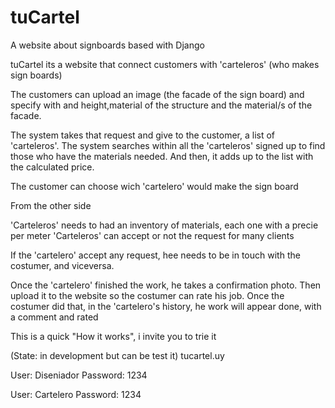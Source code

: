 # tuCartel
A website about signboards based with Django

tuCartel its a website that connect customers with 'carteleros' (who makes sign boards)

The customers can upload an image (the facade of the sign board) and specify with and height,material of the structure and the material/s of the facade.

The system takes that request and give to the customer, a list of 'carteleros'. 
The system searches within all the 'carteleros' signed up to find those who have the materials needed. And then, it adds up to the list with the calculated price.

The customer can choose wich 'cartelero' would make the sign board

From the other side 

'Carteleros' needs to had an inventory of materials, each one with a precie per meter
'Carteleros' can accept or not the request for many clients

If the 'cartelero' accept any request, hee needs to be in touch with the costumer, and viceversa.

Once the 'cartelero' finished the work, he takes a confirmation photo. Then upload it to the website so the costumer can rate his job. Once the costumer did that, in the 'cartelero's history, he work will appear done, with a comment and rated 

This is a quick "How it works", i invite you to trie it

(State: in development but can be test it)
tucartel.uy

User: Diseniador
Password: 1234

User: Cartelero
Password: 1234
